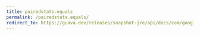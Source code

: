 ```yaml
---
title: pairedstats.equals
permalink: /pairedstats.equals/
redirect_to: https://guava.dev/releases/snapshot-jre/api/docs/com/google/common/math/PairedStats.html#equals-java.lang.Object-
---
```

